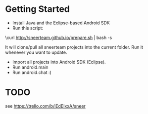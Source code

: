 Getting Started
====

- Install Java and the Eclipse-based Android SDK
- Run this script:
 
\curl http://sneerteam.github.io/prepare.sh | bash -s

It will clone/pull all sneerteam projects into the current folder. Run it whenever you want to update.
- Import all projects into Android SDK (Eclipse).
- Run android.main
- Run android.chat :)

TODO
====

see https://trello.com/b/lEdEIxxA/sneer
